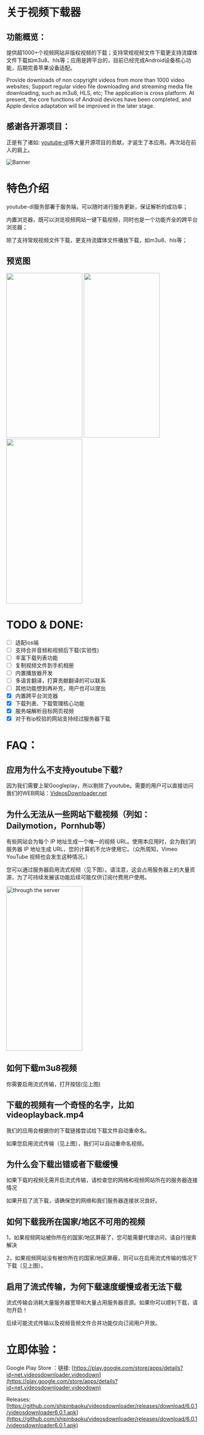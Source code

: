 ﻿# 关于视频下载器

## 功能概览：

提供超1000+个视频网站非版权视频的下载；支持常规视频文件下载更支持流媒体文件下载如m3u8、hls等；应用是跨平台的，目前已经完成Android设备核心功能，后期完善苹果设备适配。

Provide downloads of non copyright videos from more than 1000 video websites; Support regular video file downloading and streaming media file downloading, such as m3u8, HLS, etc; The application is cross platform. At present, the core functions of Android devices have been completed, and Apple device adaptation will be improved in the later stage.

## 感谢各开源项目：

正是有了诸如: [youtube-dl](https://github.com/ytdl-org/youtube-dl)等大量开源项目的贡献，才诞生了本应用。再次站在前人的肩上。


![Banner](resources/banner.png "视频下载器宣传Banner")

# 特色介绍

youtube-dl服务部署于服务端，可以随时进行服务更新，保证解析的成功率；

内置浏览器，既可以浏览视频网站一键下载视频，同时也是一个功能齐全的跨平台浏览器；

除了支持常规视频文件下载，更支持流媒体文件播放下载，如m3u8、hls等；

## 预览图

<img src="resources/Screenshot_1657295972.png" width = "200" height = "433" alt="" />   <img src="resources/Screenshot_1657296179.png" width = "200" height = "433" alt=""  /> <img src="resources/Screenshot_1657296143.png" width = "200" height = "433" alt=""  />

# TODO & DONE:


- [ ] 适配ios端
- [ ] 支持合并音频和视频后下载(实验性)
- [ ] 丰富下载列表功能
- [ ] 复制视频文件到手机相册
- [ ] 内置播放器开发
- [ ] 多语言翻译，打算贡献翻译的可以联系
- [ ] 其他功能想到再补充，用户也可以提出
- [x] 内置跨平台浏览器
- [x] 下载列表、下载管理核心功能
- [x] 服务端解析目标网页视频
- [x] 对于有ip校验的网站支持经过服务器下载
# FAQ：
## 应用为什么不支持youtube下载?
因为我们需要上架Googleplay，所以剔除了youtube。需要的用户可以直接访问我们的WEB网站：[VideosDownloader.net](https://www.videosdownloader.net/)

## 为什么无法从一些网站下载视频（列如：Dailymotion，Pornhub等）

有些网站会为每个 IP 地址生成一个唯一的视频 URL。使用本应用时，会为我们的服务器 IP 地址生成 URL，您的计算机不允许使用它。（众所周知，Vimeo YouTube 视频也会发生这种情况。）

您可以通过服务器启用流式视频（见下图）。请注意，这会占用服务器上的大量资源，为了可持续发展该功能后续可能仅供订阅付费用户使用。

<img src="resources/through the server.jpg" width = "200" height = "433" alt="through the server" />

## 如何下载m3u8视频

你需要启用流式传输，打开按钮(见上图)

## 下载的视频有一个奇怪的名字，比如videoplayback.mp4

我们的应用会根据你的下载链接尝试给下载文件自动重命名。

如果您启用流式传输（见上图），我们可以自动重命名视频。


## 为什么会下载出错或者下载缓慢

如果下载的视频无需开启流式传输，请检查您的网络和视频网站所在的服务器连接情况

如果开启了流下载，请确保您的网络和我们服务器连接状况良好。


## 如何下载我所在国家/地区不可用的视频

1，如果视频网站被你所在的国家/地区屏蔽了，您可能需要代理访问，请自行搜索解决

2，如果视频网站没有被你所在的国家/地区屏蔽，则可以在启用流式传输的情况下下载（见上图）。

## 启用了流式传输，为何下载速度缓慢或者无法下载

流式传输会消耗大量服务器宽带和大量占用服务器资源。如果你可以顺利下载，请勿开启！

后续可能流式传输以及视频音频文件合并功能仅向订阅用户开放。

# 立即体验：

Google Play Store
：链接: [https://play.google.com/store/apps/details?id=net.videosdownloader.videodown](https://play.google.com/store/apps/details?id=net.videosdownloader.videodown)

Releases: [https://github.com/shipinbaoku/videosdownloader/releases/download/6.0.1/videosdownloader6.0.1.apk](https://github.com/shipinbaoku/videosdownloader/releases/download/6.0.1/videosdownloader6.0.1.apk)
